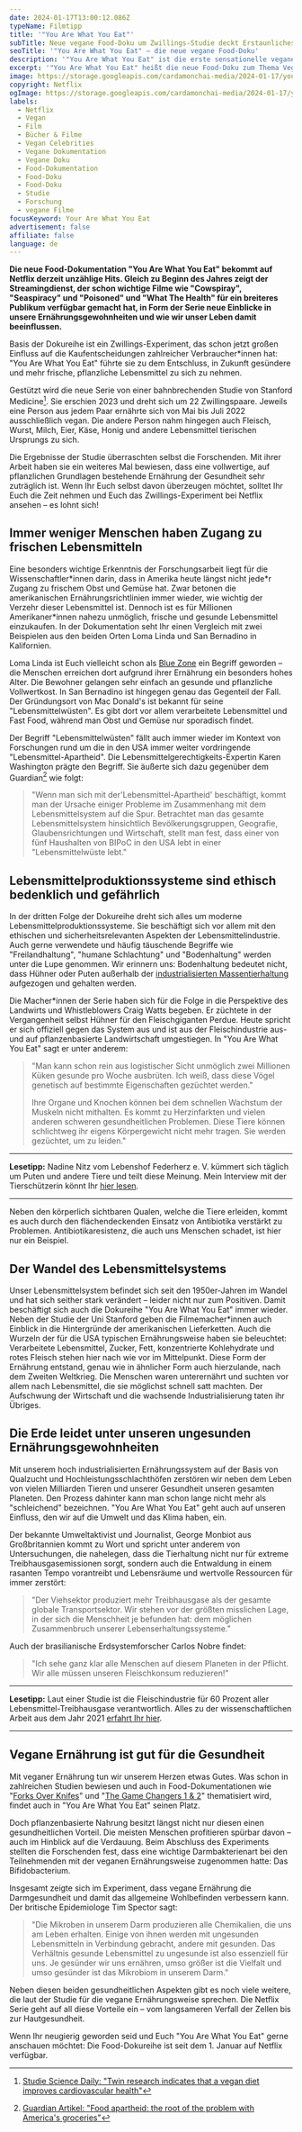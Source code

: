 ```yaml
---
date: 2024-01-17T13:00:12.086Z
typeName: Filmtipp
title: '"You Are What You Eat"'
subTitle: Neue vegane Food-Doku um Zwillings-Studie deckt Erstaunliches auf
seoTitle: '"You Are What You Eat" – die neue vegane Food-Doku'
description: '"You Are What You Eat" ist die erste sensationelle vegane Food-Doku des Jahres 2024. Holt Euch jetzt hier alle wichtigen Insights!'
excerpt: '"You Are What You Eat" heißt die neue Food-Doku zum Thema Veganismus. Holt Euch jetzt hier alle Infos und erfahrt, warum Ihr sie auf jeden Fall streamen solltet! Sie überzeugt nicht nur mit medinischen Insights sondern auch mit Stimmen aus der Lebensmittelindustrie und der Weltbevölkerung.'
image: https://storage.googleapis.com/cardamonchai-media/2024-01-17/you-are-what-you-eat-jpg-imagine-f8b868_ba9c70_1024_768/640.webp
copyright: Netflix
ogImage: https://storage.googleapis.com/cardamonchai-media/2024-01-17/you-are-what-you-eat-og-jpg-imagine-f8b868_cba76d_1200_628/640.webp
labels:
  - Netflix
  - Vegan
  - Film
  - Bücher & Filme
  - Vegan Celebrities
  - Vegane Dokumentation
  - Vegane Doku
  - Food-Dokumentation
  - Food-Doku
  - Food-Doku
  - Studie
  - Forschung
  - vegane Filme
focusKeyword: Your Are What You Eat
advertisement: false
affiliate: false
language: de
---
```


**Die neue Food-Dokumentation "You Are What You Eat" bekommt auf Netflix derzeit unzählige Hits. Gleich zu Beginn des Jahres zeigt der Streamingdienst, der schon wichtige Filme wie "Cowspiray", "Seaspiracy" und "Poisoned" und "What The Health" für ein breiteres Publikum verfügbar gemacht hat, in Form der Serie neue Einblicke in unsere Ernährungsgewohnheiten und wie wir unser Leben damit beeinflussen.**

Basis der Dokureihe ist ein Zwillings-Experiment, das schon jetzt großen Einfluss auf die Kaufentscheidungen zahlreicher Verbraucher\*innen hat: "You Are What You Eat" führte sie zu dem Entschluss, in Zukunft gesündere und mehr frische, pflanzliche Lebensmittel zu sich zu nehmen.

Gestützt wird die neue Serie von einer bahnbrechenden Studie von Stanford Medicine[^1]. Sie erschien 2023 und dreht sich um 22 Zwillingspaare. Jeweils eine Person aus jedem Paar ernährte sich von Mai bis Juli 2022 ausschließlich vegan. Die andere Person nahm hingegen auch Fleisch, Wurst, Milch, Eier, Käse, Honig und andere Lebensmittel tierischen Ursprungs zu sich.

Die Ergebnisse der Studie überraschten selbst die Forschenden. Mit ihrer Arbeit haben sie ein weiteres Mal bewiesen, dass eine vollwertige, auf pflanzlichen Grundlagen bestehende Ernährung der Gesundheit sehr zuträglich ist. Wenn Ihr Euch selbst davon überzeugen möchtet, solltet Ihr Euch die Zeit nehmen und Euch das Zwillings-Experiment bei Netflix ansehen – es lohnt sich!

## Immer weniger Menschen haben Zugang zu frischen Lebensmitteln

Eine besonders wichtige Erkenntnis der Forschungsarbeit liegt für die Wissenschaftler\*innen darin, dass in Amerika heute längst nicht jede\*r Zugang zu frischem Obst und Gemüse hat. Zwar betonen die amerikanischen Ernährungsrichtlinien immer wieder, wie wichtig der Verzehr dieser Lebensmittel ist. Dennoch ist es für Millionen Amerikaner\*innen nahezu unmöglich, frische und gesunde Lebensmittel einzukaufen. In der Dokumentation seht Ihr einen Vergleich mit zwei Beispielen aus den beiden Orten Loma Linda und San Bernadino in Kalifornien.

Loma Linda ist Euch vielleicht schon als [Blue Zone](/2023/04/blue-zones/) ein Begriff geworden – die Menschen erreichen dort aufgrund ihrer Ernährung ein besonders hohes Alter. Die Bewohner gelangen sehr einfach an gesunde und pflanzliche Vollwertkost. In San Bernadino ist hingegen genau das Gegenteil der Fall. Der Gründungsort von Mac Donald's ist bekannt für seine "Lebensmittelwüsten". Es gibt dort vor allem verarbeitete Lebensmittel und Fast Food, während man Obst und Gemüse nur sporadisch findet.

Der Begriff "Lebensmittelwüsten" fällt auch immer wieder im Kontext von Forschungen rund um die in den USA immer weiter vordringende "Lebensmittel-Apartheid". Die Lebensmittelgerechtigkeits-Expertin Karen Washington prägte den Begriff. Sie äußerte sich dazu gegenüber dem Guardian[^2] wie folgt:

> "Wenn man sich mit der'Lebensmittel-Apartheid' beschäftigt, kommt man der Ursache einiger Probleme im Zusammenhang mit dem Lebensmittelsystem auf die Spur. Betrachtet man das gesamte Lebensmittelsystem hinsichtlich Bevölkerungsgruppen, Geografie, Glaubensrichtungen und Wirtschaft, stellt man fest, dass einer von fünf Haushalten von BIPoC in den USA lebt in einer "Lebensmittelwüste lebt."

## Lebensmittelproduktionssysteme sind ethisch bedenklich und gefährlich

In der dritten Folge der Dokureihe dreht sich alles um moderne Lebensmittelproduktionssysteme. Sie beschäftigt sich vor allem mit den ethischen und sicherheitsrelevanten Aspekten der Lebensmittelindustrie. Auch gerne verwendete und häufig täuschende Begriffe wie "Freilandhaltung", "humane Schlachtung" und "Bodenhaltung" werden unter die Lupe genommen. Wir erinnern uns: Bodenhaltung bedeutet nicht, dass Hühner oder Puten außerhalb der [industrialisierten Massentierhaltung](/2023/05/masthuehner/) aufgezogen und gehalten werden.

Die Macher\*innen der Serie haben sich für die Folge in die Perspektive des Landwirts und Whistleblowers Craig Watts begeben. Er züchtete in der Vergangenheit selbst Hühner für den Fleischgiganten Perdue. Heute spricht er sich offiziell gegen das System aus und ist aus der Fleischindustrie aus- und auf pflanzenbasierte Landwirtschaft umgestiegen. In "You Are What You Eat" sagt er unter anderem:

> "Man kann schon rein aus logistischer Sicht unmöglich zwei Millionen Küken gesunde pro Woche ausbrüten. Ich weiß, dass diese Vögel genetisch auf bestimmte Eigenschaften gezüchtet werden."
>
> Ihre Organe und Knochen können bei dem schnellen Wachstum der Muskeln nicht mithalten. Es kommt zu Herzinfarkten und vielen anderen schweren gesundheitlichen Problemen. Diese Tiere können schlichtweg ihr eigens Körpergewicht nicht mehr tragen. Sie werden gezüchtet, um zu leiden."

---

**Lesetipp:** Nadine Nitz vom Lebenshof Federherz e. V. kümmert sich täglich um Puten und andere Tiere und teilt diese Meinung. Mein Interview mit der Tierschützerin könnt Ihr [hier lesen](/2023/10/federherz-interview/).

---

Neben den körperlich sichtbaren Qualen, welche die Tiere erleiden, kommt es auch durch den flächendeckenden Einsatz von Antibiotika verstärkt zu Problemen. Antibiotikaresistenz, die auch uns Menschen schadet, ist hier nur ein Beispiel.

## Der Wandel des Lebensmittelsystems

Unser Lebensmittelsystem befindet sich seit den 1950er-Jahren im Wandel und hat sich seither stark verändert – leider nicht nur zum Positiven. Damit beschäftigt sich auch die Dokureihe "You Are What You Eat" immer wieder. Neben der Studie der Uni Stanford geben die Filmemacher\*innen auch Einblick in die Hintergründe der amerikanischen Lieferketten. Auch die Wurzeln der für die USA typischen Ernährungsweise haben sie beleuchtet: Verarbeitete Lebensmittel, Zucker, Fett, konzentrierte Kohlehydrate und rotes Fleisch stehen hier nach wie vor im Mittelpunkt. Diese Form der Ernährung entstand, genau wie in ähnlicher Form auch hierzulande, nach dem Zweiten Weltkrieg. Die Menschen waren unterernährt und suchten vor allem nach Lebensmittel, die sie möglichst schnell satt machten. Der Aufschwung der Wirtschaft und die wachsende Industrialisierung taten ihr Übriges.

## Die Erde leidet unter unseren ungesunden Ernährungsgewohnheiten

Mit unserem hoch industrialisierten Ernährungssystem auf der Basis von Qualzucht und Hochleistungsschlachthöfen zerstören wir neben dem Leben von vielen Milliarden Tieren und unserer Gesundheit unseren gesamten Planeten. Den Prozess dahinter kann man schon lange nicht mehr als "schleichend" bezeichnen. "You Are What You Eat" geht auch auf unseren Einfluss, den wir auf die Umwelt und das Klima haben, ein.

Der bekannte Umweltaktivist und Journalist, George Monbiot aus Großbritannien kommt zu Wort und spricht unter anderem von Untersuchungen, die nahelegen, dass die Tierhaltung nicht nur für extreme Treibhausgasemissionen sorgt, sondern auch die Entwaldung in einem rasanten Tempo vorantreibt und Lebensräume und wertvolle Ressourcen für immer zerstört:

> "Der Viehsektor produziert mehr Treibhausgase als der gesamte globale Transportsektor. Wir stehen vor der größten misslichen Lage, in der sich die Menschheit je befunden hat: dem möglichen Zusammenbruch unserer Lebenserhaltungssysteme."

Auch der brasilianische Erdsystemforscher Carlos Nobre findet:

> "Ich sehe ganz klar alle Menschen auf diesem Planeten in der Pflicht. Wir alle müssen unseren Fleischkonsum reduzieren!"

---

**Lesetipp:** Laut einer Studie ist die Fleischindustrie für 60 Prozent aller Lebensmittel-Treibhausgase verantwortlich. Alles zu der wissenschaftlichen Arbeit aus dem Jahr 2021 [erfahrt Ihr hier](/2021/09/treibhausgas-emissionen-fleisch/).

---

## Vegane Ernährung ist gut für die Gesundheit

Mit veganer Ernährung tun wir unserem Herzen etwas Gutes. Was schon in zahlreichen Studien bewiesen und auch in Food-Dokumentationen wie "[Forks Over Knifes](/2021/05/forks-over-knives/)" und "[The Game Changers 1 & 2](/2023/06/the-game-changers-2/)" thematisiert wird, findet auch in "You Are What You Eat" seinen Platz.

Doch pflanzenbasierte Nahrung besitzt längst nicht nur diesen einen gesundheitlichen Vorteil. Die meisten Menschen profitieren spürbar davon – auch im Hinblick auf die Verdauung. Beim Abschluss des Experiments stellten die Forschenden fest, dass eine wichtige Darmbakterienart bei den Teilnehmenden mit der veganen Ernährungsweise zugenommen hatte: Das Bifidobacterium.

Insgesamt zeigte sich im Experiment, dass vegane Ernährung die Darmgesundheit und damit das allgemeine Wohlbefinden verbessern kann. Der britische Epidemiologe Tim Spector sagt:

> "Die Mikroben in unserem Darm produzieren alle Chemikalien, die uns am Leben erhalten. Einige von ihnen werden mit ungesunden Lebensmitteln in Verbindung gebracht, andere mit gesunden. Das Verhältnis gesunde Lebensmittel zu ungesunde ist also essenziell für uns. Je gesünder wir uns ernähren, umso größer ist die Vielfalt und umso gesünder ist das Mikrobiom in unserem Darm."

Neben diesen beiden gesundheitlichen Aspekten gibt es noch viele weitere, die laut der Studie für die vegane Ernährungsweise sprechen. Die Netflix Serie geht auf all diese Vorteile ein – vom langsameren Verfall der Zellen bis zur Hautgesundheit.

Wenn Ihr neugierig geworden seid und Euch "You Are What You Eat" gerne anschauen möchtet: Die Food-Dokureihe ist seit dem 1. Januar auf Netflix verfügbar.

[^1]: [Studie Science Daily: "Twin research indicates that a vegan diet improves cardiovascular health"](https://www.sciencedaily.com/releases/2023/11/231130113042.htm)
[^2]: [Guardian Artikel: "Food apartheid: the root of the problem with America's groceries"](/society/2018/may/15/food-apartheid-food-deserts-racism-inequality-america-karen-washington-interview)
